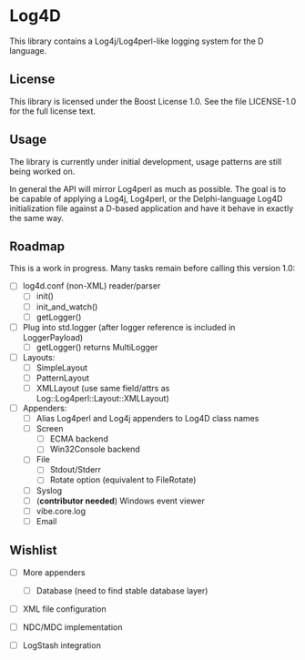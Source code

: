 Log4D
=====

This library contains a Log4j/Log4perl-like logging system for the D language.


License
-------

This library is licensed under the Boost License 1.0.  See the file
LICENSE-1.0 for the full license text.


Usage
-----

The library is currently under initial development, usage patterns are
still being worked on.

In general the API will mirror Log4perl as much as possible.  The goal
is to be capable of applying a Log4j, Log4perl, or the Delphi-language
Log4D initialization file against a D-based application and have it
behave in exactly the same way.


Roadmap
-------

This is a work in progress.  Many tasks remain before calling this
version 1.0:

- [ ] log4d.conf (non-XML) reader/parser
  - [ ] init()
  - [ ] init_and_watch()
  - [ ] getLogger()
- [ ] Plug into std.logger (after logger reference is included in LoggerPayload)
  - [ ] getLogger() returns MultiLogger
- [ ] Layouts:
  - [ ] SimpleLayout
  - [ ] PatternLayout
  - [ ] XMLLayout (use same field/attrs as Log::Log4perl::Layout::XMLLayout)
- [ ] Appenders:
  - [ ] Alias Log4perl and Log4j appenders to Log4D class names
  - [ ] Screen
    - [ ] ECMA backend
    - [ ] Win32Console backend
  - [ ] File
    - [ ] Stdout/Stderr
    - [ ] Rotate option (equivalent to FileRotate)
  - [ ] Syslog
  - [ ] (**contributor needed**) Windows event viewer
  - [ ] vibe.core.log
  - [ ] Email

Wishlist
--------

- [ ] More appenders
  - [ ] Database (need to find stable database layer)
- [ ] XML file configuration
- [ ] NDC/MDC implementation
- [ ] LogStash integration

